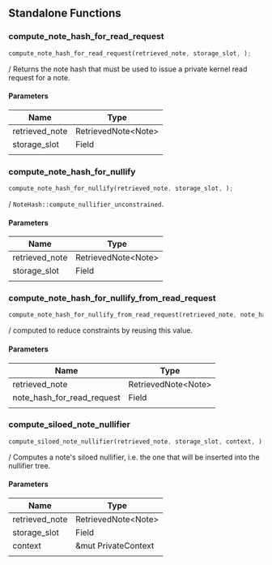 ## Standalone Functions

### compute_note_hash_for_read_request

```rust
compute_note_hash_for_read_request(retrieved_note, storage_slot, );
```

/ Returns the note hash that must be used to issue a private kernel read request for a note.

#### Parameters
| Name | Type |
| --- | --- |
| retrieved_note | RetrievedNote&lt;Note&gt; |
| storage_slot | Field |
|  |  |

### compute_note_hash_for_nullify

```rust
compute_note_hash_for_nullify(retrieved_note, storage_slot, );
```

/ `NoteHash::compute_nullifier_unconstrained`.

#### Parameters
| Name | Type |
| --- | --- |
| retrieved_note | RetrievedNote&lt;Note&gt; |
| storage_slot | Field |
|  |  |

### compute_note_hash_for_nullify_from_read_request

```rust
compute_note_hash_for_nullify_from_read_request(retrieved_note, note_hash_for_read_request, );
```

/ computed to reduce constraints by reusing this value.

#### Parameters
| Name | Type |
| --- | --- |
| retrieved_note | RetrievedNote&lt;Note&gt; |
| note_hash_for_read_request | Field |
|  |  |

### compute_siloed_note_nullifier

```rust
compute_siloed_note_nullifier(retrieved_note, storage_slot, context, );
```

/ Computes a note's siloed nullifier, i.e. the one that will be inserted into the nullifier tree.

#### Parameters
| Name | Type |
| --- | --- |
| retrieved_note | RetrievedNote&lt;Note&gt; |
| storage_slot | Field |
| context | &mut PrivateContext |
|  |  |

